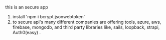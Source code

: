 this is an secure app

1. install 'npm i bcrypt jsonwebtoken'
2. to secure api's many different companies are offering tools,
   azure, aws, firebase, mongodb, and third party libraries like, sails, loopback, strapi, Auth0(easy)
   .
